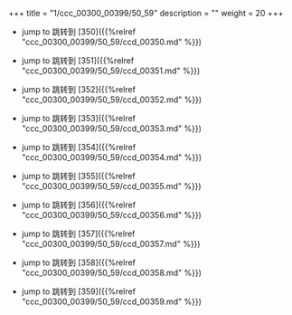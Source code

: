 +++
title = "1/ccc_00300_00399/50_59"
description = ""
weight = 20
+++

* jump to 跳转到 [350]({{%relref "ccc_00300_00399/50_59/ccd_00350.md" %}})

* jump to 跳转到 [351]({{%relref "ccc_00300_00399/50_59/ccd_00351.md" %}})

* jump to 跳转到 [352]({{%relref "ccc_00300_00399/50_59/ccd_00352.md" %}})

* jump to 跳转到 [353]({{%relref "ccc_00300_00399/50_59/ccd_00353.md" %}})

* jump to 跳转到 [354]({{%relref "ccc_00300_00399/50_59/ccd_00354.md" %}})

* jump to 跳转到 [355]({{%relref "ccc_00300_00399/50_59/ccd_00355.md" %}})

* jump to 跳转到 [356]({{%relref "ccc_00300_00399/50_59/ccd_00356.md" %}})

* jump to 跳转到 [357]({{%relref "ccc_00300_00399/50_59/ccd_00357.md" %}})

* jump to 跳转到 [358]({{%relref "ccc_00300_00399/50_59/ccd_00358.md" %}})

* jump to 跳转到 [359]({{%relref "ccc_00300_00399/50_59/ccd_00359.md" %}})

